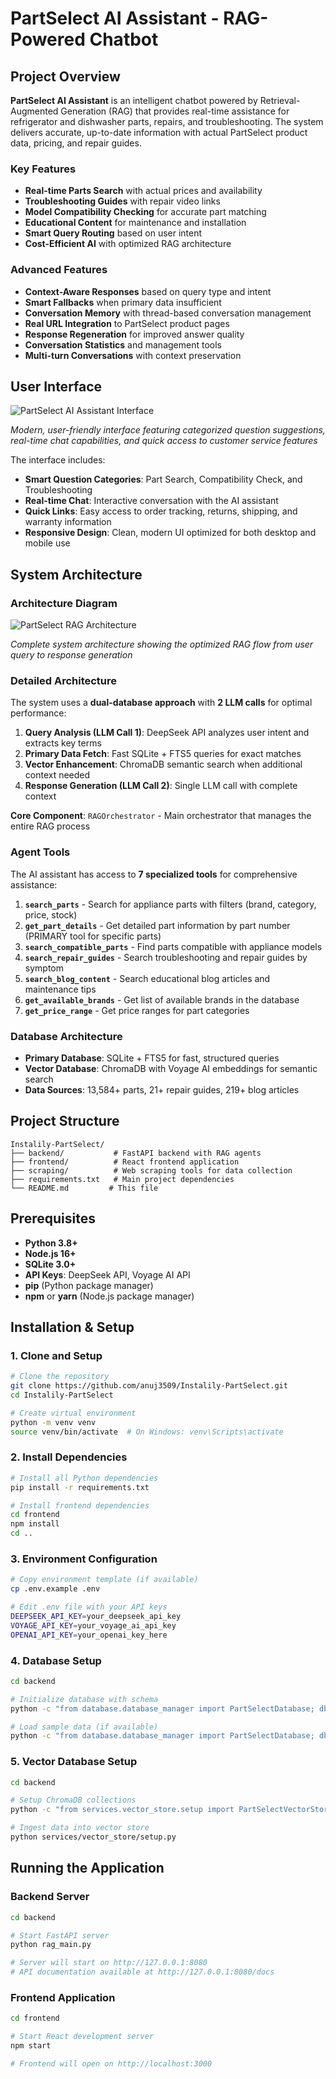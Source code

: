 # PartSelect AI Assistant - RAG-Powered Chatbot

## Project Overview

**PartSelect AI Assistant** is an intelligent chatbot powered by Retrieval-Augmented Generation (RAG) that provides real-time assistance for refrigerator and dishwasher parts, repairs, and troubleshooting. The system delivers accurate, up-to-date information with actual PartSelect product data, pricing, and repair guides.

### Key Features

- **Real-time Parts Search** with actual prices and availability
- **Troubleshooting Guides** with repair video links
- **Model Compatibility Checking** for accurate part matching
- **Educational Content** for maintenance and installation
- **Smart Query Routing** based on user intent
- **Cost-Efficient AI** with optimized RAG architecture

### Advanced Features

- **Context-Aware Responses** based on query type and intent
- **Smart Fallbacks** when primary data insufficient
- **Conversation Memory** with thread-based conversation management
- **Real URL Integration** to PartSelect product pages
- **Response Regeneration** for improved answer quality
- **Conversation Statistics** and management tools
- **Multi-turn Conversations** with context preservation

## User Interface

![PartSelect AI Assistant Interface](interface.png)

*Modern, user-friendly interface featuring categorized question suggestions, real-time chat capabilities, and quick access to customer service features*

The interface includes:
- **Smart Question Categories**: Part Search, Compatibility Check, and Troubleshooting
- **Real-time Chat**: Interactive conversation with the AI assistant
- **Quick Links**: Easy access to order tracking, returns, shipping, and warranty information
- **Responsive Design**: Clean, modern UI optimized for both desktop and mobile use

## System Architecture

### Architecture Diagram

![PartSelect RAG Architecture](partselect.png)

*Complete system architecture showing the optimized RAG flow from user query to response generation*

### Detailed Architecture

The system uses a **dual-database approach** with **2 LLM calls** for optimal performance:

1. **Query Analysis (LLM Call 1)**: DeepSeek API analyzes user intent and extracts key terms
2. **Primary Data Fetch**: Fast SQLite + FTS5 queries for exact matches
3. **Vector Enhancement**: ChromaDB semantic search when additional context needed
4. **Response Generation (LLM Call 2)**: Single LLM call with complete context

**Core Component**: `RAGOrchestrator` - Main orchestrator that manages the entire RAG process

### Agent Tools

The AI assistant has access to **7 specialized tools** for comprehensive assistance:

1. **`search_parts`** - Search for appliance parts with filters (brand, category, price, stock)
2. **`get_part_details`** - Get detailed part information by part number (PRIMARY tool for specific parts)
3. **`search_compatible_parts`** - Find parts compatible with appliance models
4. **`search_repair_guides`** - Search troubleshooting and repair guides by symptom
5. **`search_blog_content`** - Search educational blog articles and maintenance tips
6. **`get_available_brands`** - Get list of available brands in the database
7. **`get_price_range`** - Get price ranges for part categories

### Database Architecture

- **Primary Database**: SQLite + FTS5 for fast, structured queries
- **Vector Database**: ChromaDB with Voyage AI embeddings for semantic search
- **Data Sources**: 13,584+ parts, 21+ repair guides, 219+ blog articles

## Project Structure

```
Instalily-PartSelect/
├── backend/           # FastAPI backend with RAG agents
├── frontend/          # React frontend application
├── scraping/          # Web scraping tools for data collection
├── requirements.txt   # Main project dependencies
└── README.md         # This file
```

## Prerequisites

- **Python 3.8+**
- **Node.js 16+**
- **SQLite 3.0+**
- **API Keys**: DeepSeek API, Voyage AI API
- **pip** (Python package manager)
- **npm** or **yarn** (Node.js package manager)

## Installation & Setup

### 1. Clone and Setup

```bash
# Clone the repository
git clone https://github.com/anuj3509/Instalily-PartSelect.git
cd Instalily-PartSelect

# Create virtual environment
python -m venv venv
source venv/bin/activate  # On Windows: venv\Scripts\activate
```

### 2. Install Dependencies

```bash
# Install all Python dependencies
pip install -r requirements.txt

# Install frontend dependencies
cd frontend
npm install
cd ..
```

### 3. Environment Configuration

```bash
# Copy environment template (if available)
cp .env.example .env

# Edit .env file with your API keys
DEEPSEEK_API_KEY=your_deepseek_api_key
VOYAGE_API_KEY=your_voyage_ai_api_key
OPENAI_API_KEY=your_openai_key_here
```

### 4. Database Setup

```bash
cd backend

# Initialize database with schema
python -c "from database.database_manager import PartSelectDatabase; db = PartSelectDatabase(); print('Database initialized')"

# Load sample data (if available)
python -c "from database.database_manager import PartSelectDatabase; db = PartSelectDatabase(); db.load_data_from_json()"
```

### 5. Vector Database Setup

```bash
cd backend

# Setup ChromaDB collections
python -c "from services.vector_store.setup import PartSelectVectorStore; vs = PartSelectVectorStore(); vs.setup_collections()"

# Ingest data into vector store
python services/vector_store/setup.py
```

## Running the Application

### Backend Server

```bash
cd backend

# Start FastAPI server
python rag_main.py

# Server will start on http://127.0.0.1:8080
# API documentation available at http://127.0.0.1:8080/docs
```

### Frontend Application

```bash
cd frontend

# Start React development server
npm start

# Frontend will open on http://localhost:3000
```

